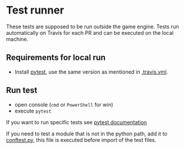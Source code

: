 # Test runner

These tests are supposed to be run outside the game engine.
Tests run automatically on Travis for each PR
and can be executed on the local machine.

## Requirements for local run
 - Install [pytest](http://pytest.org/latest/getting-started.html),
   use the same version as mentioned in [.travis.yml](/.travis.yml#L1).

## Run test
 - open console (`cmd` or `PowerShell` for win)
 - execute  `pytest`

If you want to run specific tests see
[pytest documentation](https://docs.pytest.org/en/latest/usage.html#specifying-tests-selecting-tests)

If you need to test a module that is not in the python path,
add it to [conftest.py](conftest.py#L1),
this file is executed before import of the test files.
